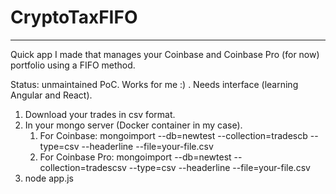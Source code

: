 # CryptoTaxFIFO

----------

Quick app I made that manages your Coinbase and Coinbase Pro (for now) portfolio using a FIFO method.

Status: unmaintained PoC. Works for me :) . Needs interface (learning Angular and React).


1. Download your trades in csv format.
2. In your mongo server (Docker container in my case).
      1. For Coinbase:
      mongoimport --db=newtest --collection=tradescb --type=csv --headerline --file=your-file.csv
      1. For Coinbase Pro:
      mongoimport --db=newtest --collection=tradescsv --type=csv --headerline --file=your-file.csv
3. node app.js

